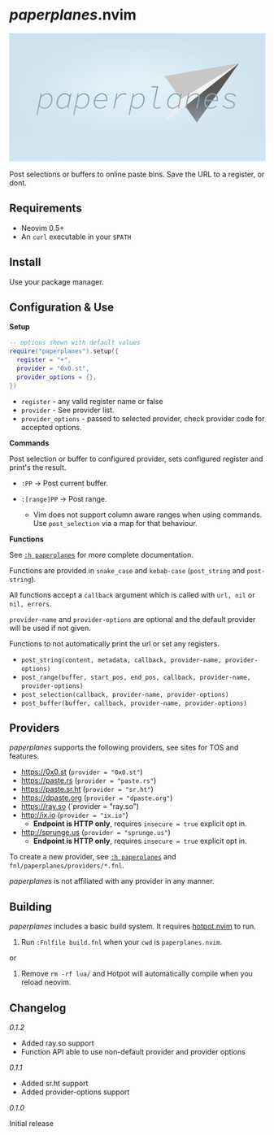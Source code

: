 # _paperplanes_.nvim

![paperplanes Logo](images/logo.png)

Post selections or buffers to online paste bins. Save the URL to a register, or
dont.

## Requirements

- Neovim 0.5+
- An `curl` executable in your `$PATH`

## Install

Use your package manager.

## Configuration & Use

**Setup**

```lua
-- options shown with default values
require("paperplanes").setup({
  register = "+",
  provider = "0x0.st",
  provider_options = {},
})
```

- `register` - any valid register name or false
- `provider` - See provider list.
- `provider_options` - passed to selected provider, check provider code for
  accepted options.

**Commands**

Post selection or buffer to configured provider, sets configured register and
print's the result.

- `:PP` -> Post current buffer.

- `:[range]PP` -> Post range.
  - Vim does not support column aware ranges when using commands. Use
    `post_selection` via a map for that behaviour.

**Functions**

See [`:h paperplanes`](doc/paperplanes.txt) for more complete documentation.

Functions are provided in `snake_case` and `kebab-case` (`post_string` and
`post-string`).

All functions accept a `callback` argument which is called with `url, nil` or
`nil, errors`.

`provider-name` and `provider-options` are optional and the default provider
will be used if not given.

Functions to not automatically print the url or set any registers.

- `post_string(content, metadata, callback, provider-name, provider-options)`
- `post_range(buffer, start_pos, end_pos, callback, provider-name, provider-options)`
- `post_selection(callback, provider-name, provider-options)`
- `post_buffer(buffer, callback, provider-name, provider-options)`

## Providers

_paperplanes_ supports the following providers, see sites for TOS and
features.

- https://0x0.st (`provider = "0x0.st"`)
- https://paste.rs (`provider = "paste.rs"`)
- https://paste.sr.ht (`provider = "sr.ht"`)
- https://dpaste.org (`provider = "dpaste.org"`)
- https://ray.so (`provider = "ray.so")
- http://ix.io (`provider = "ix.io"`)
  - **Endpoint is HTTP only**, requires `insecure = true` explicit opt in.
- http://sprunge.us (`provider = "sprunge.us"`)
  - **Endpoint is HTTP only**, requires `insecure = true` explicit opt in.

To create a new provider, see [`:h paperplanes`](doc/paperplanes.txt) and
`fnl/paperplanes/providers/*.fnl`.

_paperplanes_ is not affiliated with any provider in any manner.

## Building

_paperplanes_ includes a basic build system. It requires
[hotpot.nvim](https://github.com/rktjmp/hotpot.nvim) to run.

1. Run `:Fnlfile build.fnl` when your `cwd` is `paperplanes.nvim`.

or

1. Remove `rm -rf lua/` and Hotpot will automatically compile when you reload neovim.

## Changelog

*0.1.2*

- Added ray.so support
- Function API able to use non-default provider and provider options

*0.1.1*

- Added sr.ht support
- Added provider-options support

*0.1.0*

Initial release
